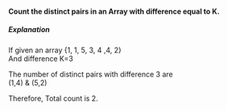 #### Count the distinct pairs in an Array with difference equal to K.<br/>
  
##### Explanation  
  
If given an array {1, 1, 5, 3, 4 ,4, 2}<br/>
And difference K=3  
    
The number of distinct pairs with difference 3 are  
(1,4) & (5,2)  
  
Therefore, Total count is 2.  

